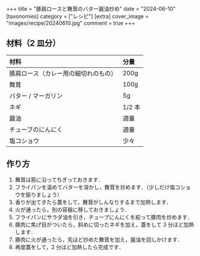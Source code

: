 +++
title = "豚肩ロースと舞茸のバター醤油炒め"
date = "2024-06-10"
[taxonomies]
category = ["レシピ"]
[extra]
cover_image = "images/recipe/20240610.jpg"
comment = true
+++

## 材料（2 皿分）

| 材料                                 | 分量   |
| :----------------------------------- | :----- |
| 豚肩ロース（カレー用の細切れのもの） | 200g   |
| 舞茸                                 | 100g   |
| バター / マーガリン                  | 5g     |
| ネギ                                 | 1/2 本 |
| 醤油                                 | 適量   |
| チューブのにんにく                   | 適量   |
| 塩コショウ                           | 少々   |

## 作り方

1. 舞茸は筋に沿ってちぎっておきます．
1. フライパンを温めてバターを溶かし，舞茸を炒めます．（少しだけ塩コショウを振りましょう）
1. 香りが出てきたら蓋をして，舞茸がしんなりするまで加熱します．
1. 火が通ったら，別の容器に移しておきましょう．
1. フライパンにサラダ油を引き，チューブにんにくを絞って豚肉を炒めます．
1. 豚肉に焦げ目がついたら，斜めに切ったネギを加え，蓋をして 3 分ほど加熱します．
1. 豚肉に火が通ったら，先ほど炒めた舞茸を加え，醤油を回しかけます．
1. 再度蓋をして，2 分ほど加熱したら完成です．
